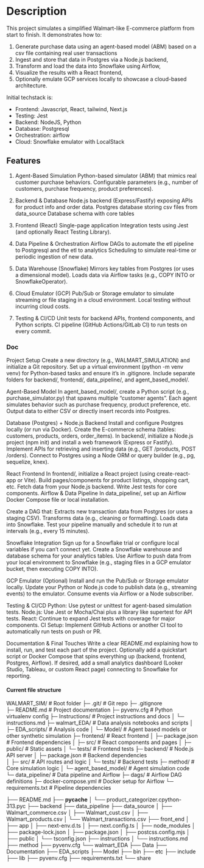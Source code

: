 # Description
This project simulates a simplified Walmart-like E-commerce platform from start to finish. It demonstrates how to:

1. Generate purchase data using an agent-based model (ABM) based on a csv file containing real user transactions
2. Ingest and store that data in Postgres via a Node.js backend,
3. Transform and load the data into Snowflake using Airflow,
4. Visualize the results with a React frontend,
5. Optionally emulate GCP services locally to showcase a cloud-based architecture.


Initial techstack is:
- Frontend: Javascript, React, tailwind, Next.js
- Testing: Jest
- Backend: NodeJS, Python
- Database: Postgresql
- Orchestration: airflow
- Cloud: Snowflake emulator with LocalStack


## Features 
1. Agent-Based Simulation
Python-based simulator (ABM) that mimics real customer purchase behaviors.
Configurable parameters (e.g., number of customers, purchase frequency, product preferences).

2. Backend & Database
Node.js backend (Express/Fastify) exposing APIs for product info and order data.
Postgres database storing csv files from data_source
Database schema with core tables

3. Frontend (React)
Single-page application 
Integration tests using Jest (and optionally React Testing Library).

4. Data Pipeline & Orchestration
Airflow DAGs to automate the etl pipeline to Postgresql and the etl to analytics
Scheduling to simulate real-time or periodic ingestion of new data.

5. Data Warehouse (Snowflake)
Mirrors key tables from Postgres (or uses a dimensional model).
Loads data via Airflow tasks (e.g., COPY INTO or SnowflakeOperator).

6. Cloud Emulator (GCP)
Pub/Sub or Storage emulator to simulate streaming or file staging in a cloud environment.
Local testing without incurring cloud costs.

7. Testing & CI/CD
Unit tests for backend APIs, frontend components, and Python scripts.
CI pipeline (GitHub Actions/GitLab CI) to run tests on every commit.

### Doc
Project Setup
Create a new directory (e.g., WALMART_SIMULATION) and initialize a Git repository.
Set up a virtual environment (python -m venv venv) for Python-based tasks and ensure it’s in .gitignore.
Include separate folders for backend/, frontend/, data_pipeline/, and agent_based_model/.

Agent-Based Model
In agent_based_model/, create a Python script (e.g., purchase_simulator.py) that spawns multiple “customer agents”.
Each agent simulates behavior such as purchase frequency, product preference, etc.
Output data to either CSV or directly insert records into Postgres.

Database (Postgres) + Node.js Backend
Install and configure Postgres locally (or run via Docker).
Create the E-commerce schema (tables: customers, products, orders, order_items).
In backend/, initialize a Node.js project (npm init) and install a web framework (Express or Fastify).
Implement APIs for retrieving and inserting data (e.g., GET /products, POST /orders).
Connect to Postgres using a Node ORM or query builder (e.g., pg, sequelize, knex).

React Frontend
In frontend/, initialize a React project (using create-react-app or Vite).
Build pages/components for product listings, shopping cart, etc.
Fetch data from your Node.js backend.
Write Jest tests for core components.
Airflow & Data Pipeline
In data_pipeline/, set up an Airflow Docker Compose file or local installation.

Create a DAG that:
Extracts new transaction data from Postgres (or uses a staging CSV).
Transforms data (e.g., cleaning or formatting).
Loads data into Snowflake.
Test your pipeline manually and schedule it to run at intervals (e.g., every 15 minutes).

Snowflake Integration
Sign up for a Snowflake trial or configure local variables if you can’t connect yet.
Create a Snowflake warehouse and database schema for your analytics tables.
Use Airflow to push data from your local environment to Snowflake (e.g., staging files in a GCP emulator bucket, then executing COPY INTO).

GCP Emulator (Optional)
Install and run the Pub/Sub or Storage emulator locally.
Update your Python or Node.js code to publish data (e.g., streaming events) to the emulator.
Consume events via Airflow or a Node subscriber.

Testing & CI/CD
Python: Use pytest or unittest for agent-based simulation tests.
Node.js: Use Jest or Mocha/Chai plus a library like supertest for API tests.
React: Continue to expand Jest tests with coverage for major components.
CI Setup: Implement GitHub Actions or another CI tool to automatically run tests on push or PR.

Documentation & Final Touches
Write a clear README.md explaining how to install, run, and test each part of the project.
Optionally add a quickstart script or Docker Compose that spins everything up (backend, frontend, Postgres, Airflow).
If desired, add a small analytics dashboard (Looker Studio, Tableau, or custom React page) connecting to Snowflake for reporting.


#### Current file structure
WALMART_SIM/                   # Root folder
├─ .git/                       # Git repo
├─ .gitignore                 
├─ README.md                   # Project documentation
├─ pyvenv.cfg                  # Python virtualenv config
├─ Instructions/               # Project instructions and docs
│   └─ instructions.md
├─ walmart_EDA/               # Data analysis notebooks and scripts
│   ├─ EDA_scripts/           # Analysis code
│   └─ Model/                 # Agent based models or other synthetic simulation
├─ frontend/                  # React frontend
│   ├─ package.json          # Frontend dependencies
│   ├─ src/                  # React components and pages
│   ├─ public/               # Static assets
│   └─ tests/                # Frontend tests
├─ backend/                  # Node.js API server
│   ├─ package.json         # Backend dependencies  
│   ├─ src/                 # API routes and logic
│   └─ tests/               # Backend tests
├─ method/                 # Core simulation logic
│   └─ agent_based_model/   # Agent simulation code
└─ data_pipeline/          # Data pipeline and Airflow
    ├─ dags/               # Airflow DAG definitions
    ├─ docker-compose.yml  # Docker setup for Airflow
    └─ requirements.txt    # Pipeline dependencies


├── README.md
├── __pycache__
│   └── product_categorizer.cpython-313.pyc
├── backend
├── data_pipeline
├── data_source
│   ├── Walmart_commerce.csv
│   ├── Walmart_cust.csv
│   ├── Walmart_products.csv
│   └── Walmart_transactions.csv
├── front_end
│   ├── app
│   ├── next-env.d.ts
│   ├── next.config.ts
│   ├── node_modules
│   ├── package-lock.json
│   ├── package.json
│   ├── postcss.config.mjs
│   ├── public
│   └── tsconfig.json
├── instructions
│   └── instructions.md
├── method
├── pyvenv.cfg
└── walmart_EDA
    ├── Data
    ├── Documentation
    ├── EDA_scripts
    ├── Model
    ├── bin
    ├── etc
    ├── include
    ├── lib
    ├── pyvenv.cfg
    ├── requirements.txt
    └── share